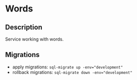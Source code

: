 # Words

## Description

Service working with words.

## Migrations

- apply migrations: `sql-migrate up -env="development"`
- rollback migrations: `sql-migrate down -env="development"`
